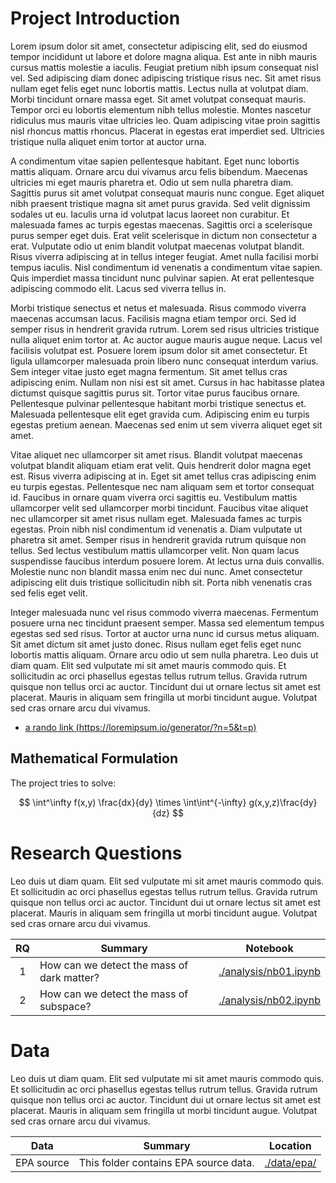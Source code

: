 # Project Introduction

Lorem ipsum dolor sit amet, consectetur adipiscing elit, sed do eiusmod
tempor incididunt ut labore et dolore magna aliqua. Est ante in nibh
mauris cursus mattis molestie a iaculis. Feugiat pretium nibh ipsum
consequat nisl vel. Sed adipiscing diam donec adipiscing tristique risus
nec. Sit amet risus nullam eget felis eget nunc lobortis mattis. Lectus
nulla at volutpat diam. Morbi tincidunt ornare massa eget. Sit amet
volutpat consequat mauris. Tempor orci eu lobortis elementum nibh tellus
molestie. Montes nascetur ridiculus mus mauris vitae ultricies leo. Quam
adipiscing vitae proin sagittis nisl rhoncus mattis rhoncus. Placerat in
egestas erat imperdiet sed. Ultricies tristique nulla aliquet enim
tortor at auctor urna.

A condimentum vitae sapien pellentesque habitant. Eget nunc lobortis
mattis aliquam. Ornare arcu dui vivamus arcu felis bibendum. Maecenas
ultricies mi eget mauris pharetra et. Odio ut sem nulla pharetra diam.
Sagittis purus sit amet volutpat consequat mauris nunc congue. Eget
aliquet nibh praesent tristique magna sit amet purus gravida. Sed velit
dignissim sodales ut eu. Iaculis urna id volutpat lacus laoreet non
curabitur. Et malesuada fames ac turpis egestas maecenas. Sagittis orci
a scelerisque purus semper eget duis. Erat velit scelerisque in dictum
non consectetur a erat. Vulputate odio ut enim blandit volutpat maecenas
volutpat blandit. Risus viverra adipiscing at in tellus integer feugiat.
Amet nulla facilisi morbi tempus iaculis. Nisl condimentum id venenatis
a condimentum vitae sapien. Quis imperdiet massa tincidunt nunc pulvinar
sapien. At erat pellentesque adipiscing commodo elit. Lacus sed viverra
tellus in.

Morbi tristique senectus et netus et malesuada. Risus commodo viverra
maecenas accumsan lacus. Facilisis magna etiam tempor orci. Sed id
semper risus in hendrerit gravida rutrum. Lorem sed risus ultricies
tristique nulla aliquet enim tortor at. Ac auctor augue mauris augue
neque. Lacus vel facilisis volutpat est. Posuere lorem ipsum dolor sit
amet consectetur. Et ligula ullamcorper malesuada proin libero nunc
consequat interdum varius. Sem integer vitae justo eget magna fermentum.
Sit amet tellus cras adipiscing enim. Nullam non nisi est sit amet.
Cursus in hac habitasse platea dictumst quisque sagittis purus sit.
Tortor vitae purus faucibus ornare. Pellentesque pulvinar pellentesque
habitant morbi tristique senectus et. Malesuada pellentesque elit eget
gravida cum. Adipiscing enim eu turpis egestas pretium aenean. Maecenas
sed enim ut sem viverra aliquet eget sit amet.

Vitae aliquet nec ullamcorper sit amet risus. Blandit volutpat maecenas
volutpat blandit aliquam etiam erat velit. Quis hendrerit dolor magna
eget est. Risus viverra adipiscing at in. Eget sit amet tellus cras
adipiscing enim eu turpis egestas. Pellentesque nec nam aliquam sem et
tortor consequat id. Faucibus in ornare quam viverra orci sagittis eu.
Vestibulum mattis ullamcorper velit sed ullamcorper morbi tincidunt.
Faucibus vitae aliquet nec ullamcorper sit amet risus nullam eget.
Malesuada fames ac turpis egestas. Proin nibh nisl condimentum id
venenatis a. Diam vulputate ut pharetra sit amet. Semper risus in
hendrerit gravida rutrum quisque non tellus. Sed lectus vestibulum
mattis ullamcorper velit. Non quam lacus suspendisse faucibus interdum
posuere lorem. At lectus urna duis convallis. Molestie nunc non blandit
massa enim nec dui nunc. Amet consectetur adipiscing elit duis tristique
sollicitudin nibh sit. Porta nibh venenatis cras sed felis eget velit.

Integer malesuada nunc vel risus commodo viverra maecenas. Fermentum
posuere urna nec tincidunt praesent semper. Massa sed elementum tempus
egestas sed sed risus. Tortor at auctor urna nunc id cursus metus
aliquam. Sit amet dictum sit amet justo donec. Risus nullam eget felis
eget nunc lobortis mattis aliquam. Ornare arcu odio ut sem nulla
pharetra. Leo duis ut diam quam. Elit sed vulputate mi sit amet mauris
commodo quis. Et sollicitudin ac orci phasellus egestas tellus rutrum
tellus. Gravida rutrum quisque non tellus orci ac auctor. Tincidunt dui
ut ornare lectus sit amet est placerat. Mauris in aliquam sem fringilla
ut morbi tincidunt augue. Volutpat sed cras ornare arcu dui vivamus.

-   [a rando link
    (https://loremipsum.io/generator/?n=5&t=p)](https://loremipsum.io/generator/?n=5&t=p)

## Mathematical Formulation

The project tries to solve:

$$
\int^\infty f(x,y) \frac{dx}{dy} \times \int\int^{-\infty} g(x,y,z)\frac{dy}{dz}
$$

# Research Questions

Leo duis ut diam quam. Elit sed vulputate mi sit amet mauris commodo
quis. Et sollicitudin ac orci phasellus egestas tellus rutrum tellus.
Gravida rutrum quisque non tellus orci ac auctor. Tincidunt dui ut
ornare lectus sit amet est placerat. Mauris in aliquam sem fringilla ut
morbi tincidunt augue. Volutpat sed cras ornare arcu dui vivamus.

|  RQ |   Summary | Notebook |
| :---: | ----------|----------|
| 1 | How can we detect  the mass of dark matter? | [./analysis/nb01.ipynb](./analysis/nb01.ipynb) |
| 2 | How can we detect  the mass of subspace? | [./analysis/nb02.ipynb](./analysis/nb02.ipynb) |

# Data

Leo duis ut diam quam. Elit sed vulputate mi sit amet mauris commodo
quis. Et sollicitudin ac orci phasellus egestas tellus rutrum tellus.
Gravida rutrum quisque non tellus orci ac auctor. Tincidunt dui ut
ornare lectus sit amet est placerat. Mauris in aliquam sem fringilla ut
morbi tincidunt augue. Volutpat sed cras ornare arcu dui vivamus.


|  Data |   Summary | Location |
| :---: | ----------|----------|
| EPA source | This folder contains EPA source data. | [./data/epa/](./data/epa) |
